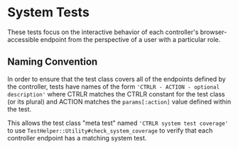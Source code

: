 # System Tests

These tests focus on the interactive behavior of each controller's
browser-accessible endpoint from the perspective of a user with a particular
role.

## Naming Convention

In order to ensure that the test class covers all of the endpoints defined by
the controller, tests have names of the form
`'CTRLR - ACTION - optional description'` where CTRLR matches the CTRLR
constant for the test class (or its plural) and ACTION matches the
`params[:action]` value defined within the test.

This allows the test class "meta test" named `'CTRLR system test coverage'`
to use `TestHelper::Utility#check_system_coverage` to verify that each
controller endpoint has a matching system test.
